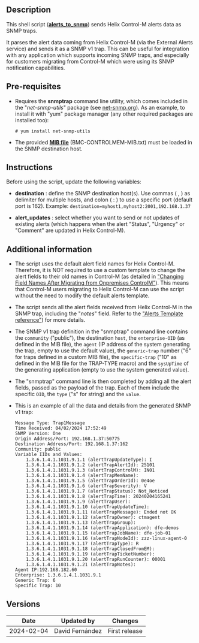 ## Description

This shell script ([**alerts_to_snmp**](alerts_to_snmp.sh)) sends Helix Control-M alerts data as SNMP traps.

It parses the alert data coming from Helix Control-M (via the External Alerts service) and sends it as a SNMP v1 trap. This can be useful for integration with any application which supports incoming SNMP traps, and especially for customers migrating from Control-M which were using its SNMP notification capabilities.

## Pre-requisites

- Requires the **snmptrap** command line utility, which comes included in the "*net-snmp-utils*" package (see [net-snmp.org](http://www.net-snmp.org/)). As an example, to install it with "yum" package manager (any other required packages are installed too):

    ```
    # yum install net-snmp-utils
    ```

- The provided [**MIB file**](BMC-CONTROLMEM-MIB.txt) (BMC-CONTROLMEM-MIB.txt) must be loaded in the SNMP destination host.

## Instructions

Before using the script, update the following variables:

- **destination** : define the SNMP destination host(s). Use commas ( , ) as delimiter for multiple hosts, and colon ( : ) to use a specific port (default port is 162). Example: ``destination=myhost1,myhost2:2001,192.168.1.37``

- **alert_updates** : select whether you want to send or not updates of existing alerts (which happens when the alert "Status", "Urgency" or "Comment" are updated in Helix Control-M).

## Additional information

- The script uses the default alert field names for Helix Control-M. Therefore, it is NOT required to use a custom template to change the alert fields to their old names in Control-M (as detailed in ["Changing Field Names After Migrating from Onpremises ControlM"](https://documents.bmc.com/supportu/API/Helix/en-US/Documentation/API_Services_RunServices_Alerts_Template_reference.htm#ChangingFieldNamesAfterMigratingfromOnpremisesControlM)). This means that Control-M users migrating to Helix Control-M can use the script without the need to modify the default alerts template.

- The script sends all the alert fields received from Helix Control-M in the SNMP trap, including the "*notes*" field. Refer to the ["Alerts Template reference"](https://docs.bmc.com/docs/saas-api/alerts-template-reference-1144242602.html)) for more details.

- The SNMP v1 trap definition in the "snmptrap" command line contains the `community` ("public"), the destination `host`, the `enterprise-OID` (as defined in the MIB file), the `agent` (IP address of the system generating the trap, empty to use the default value), the `generic-trap` number ("6" for traps defined in a custom MIB file), the `specific-trap` ("10" as defined in the MIB file for the TRAP-TYPE macro) and the `sysUpTime` of the generating application (empty to use the system generated value).

- The "snmptrap" command line is then completed by adding all the alert fields, passed as the payload of the trap. Each of them include the specific `OID`, the `type` ("s" for string) and the `value`.

- This is an example of all the data and details from the generated SNMP v1 trap:

    ```
    Message Type: Trap1Message
    Time Received: 04/02/2024 17:52:49
    SNMP Version: One
    Origin Address/Port: 192.168.1.37:50775
    Destination Address/Port: 192.168.1.37:162
    Community: public
    Variable IIDs and Values:
        1.3.6.1.4.1.1031.9.1.1 (alertTrapUpdateType): I
        1.3.6.1.4.1.1031.9.1.2 (alertTrapAlertId): 25101
        1.3.6.1.4.1.1031.9.1.3 (alertTrapControlM): IN01
        1.3.6.1.4.1.1031.9.1.4 (alertTrapMemName): 
        1.3.6.1.4.1.1031.9.1.5 (alertTrapOrderId): 0e4oe
        1.3.6.1.4.1.1031.9.1.6 (alertTrapSeverity): V
        1.3.6.1.4.1.1031.9.1.7 (alertTrapStatus): Not_Noticed
        1.3.6.1.4.1.1031.9.1.8 (alertTrapTime): 20240204165241
        1.3.6.1.4.1.1031.9.1.9 (alertTrapUser): 
        1.3.6.1.4.1.1031.9.1.10 (alertTrapUpdateTime): 
        1.3.6.1.4.1.1031.9.1.11 (alertTrapMessage): Ended not OK
        1.3.6.1.4.1.1031.9.1.12 (alertTrapOwner): ctmagent
        1.3.6.1.4.1.1031.9.1.13 (alertTrapGroup): 
        1.3.6.1.4.1.1031.9.1.14 (alertTrapApplication): dfe-demos
        1.3.6.1.4.1.1031.9.1.15 (alertTrapJobName): dfe-job-01
        1.3.6.1.4.1.1031.9.1.16 (alertTrapNodeId): zzz-linux-agent-0
        1.3.6.1.4.1.1031.9.1.17 (alertTrapType): R
        1.3.6.1.4.1.1031.9.1.18 (alertTrapClosedFromEM): 
        1.3.6.1.4.1.1031.9.1.19 (alertTrapTicketNumber): 
        1.3.6.1.4.1.1031.9.1.20 (alertTrapRunCounter): 00001
        1.3.6.1.4.1.1031.9.1.21 (alertTrapNotes):
    Agent IP:192.168.182.60
    Enterprise: 1.3.6.1.4.1.1031.9.1
    Generic Trap: 6
    Specific Trap: 10
    ```

## Versions

| Date | Updated by | Changes |
| - | - | - |
| 2024-02-04 | David Fernández | First release |
